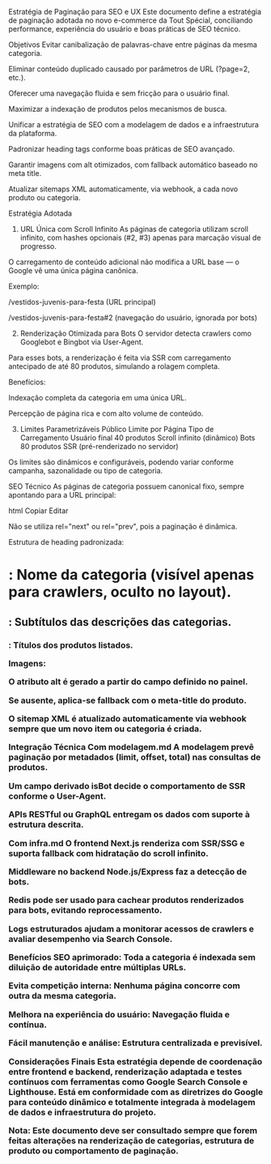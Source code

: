 Estratégia de Paginação para SEO e UX
Este documento define a estratégia de paginação adotada no novo e-commerce da Tout Spécial, conciliando performance, experiência do usuário e boas práticas de SEO técnico.

Objetivos
Evitar canibalização de palavras-chave entre páginas da mesma categoria.

Eliminar conteúdo duplicado causado por parâmetros de URL (?page=2, etc.).

Oferecer uma navegação fluida e sem fricção para o usuário final.

Maximizar a indexação de produtos pelos mecanismos de busca.

Unificar a estratégia de SEO com a modelagem de dados e a infraestrutura da plataforma.

Padronizar heading tags conforme boas práticas de SEO avançado.

Garantir imagens com alt otimizados, com fallback automático baseado no meta title.

Atualizar sitemaps XML automaticamente, via webhook, a cada novo produto ou categoria.

Estratégia Adotada

1. URL Única com Scroll Infinito
   As páginas de categoria utilizam scroll infinito, com hashes opcionais (#2, #3) apenas para marcação visual de progresso.

O carregamento de conteúdo adicional não modifica a URL base — o Google vê uma única página canônica.

Exemplo:

/vestidos-juvenis-para-festa (URL principal)

/vestidos-juvenis-para-festa#2 (navegação do usuário, ignorada por bots)

2. Renderização Otimizada para Bots
   O servidor detecta crawlers como Googlebot e Bingbot via User-Agent.

Para esses bots, a renderização é feita via SSR com carregamento antecipado de até 80 produtos, simulando a rolagem completa.

Benefícios:

Indexação completa da categoria em uma única URL.

Percepção de página rica e com alto volume de conteúdo.

3. Limites Parametrizáveis
   Público Limite por Página Tipo de Carregamento
   Usuário final 40 produtos Scroll infinito (dinâmico)
   Bots 80 produtos SSR (pré-renderizado no servidor)

Os limites são dinâmicos e configuráveis, podendo variar conforme campanha, sazonalidade ou tipo de categoria.

SEO Técnico
As páginas de categoria possuem canonical fixo, sempre apontando para a URL principal:

html
Copiar
Editar

<link rel="canonical" href="https://www.toutspecial.com.br/vestidos-juvenis-para-festa" />
Não se utiliza rel="next" ou rel="prev", pois a paginação é dinâmica.

Estrutura de heading padronizada:

<h1>: Nome da categoria (visível apenas para crawlers, oculto no layout).

<h2>: Subtítulos das descrições das categorias.

<h3>: Títulos dos produtos listados.

Imagens:

O atributo alt é gerado a partir do campo definido no painel.

Se ausente, aplica-se fallback com o meta-title do produto.

O sitemap XML é atualizado automaticamente via webhook sempre que um novo item ou categoria é criada.

Integração Técnica
Com modelagem.md
A modelagem prevê paginação por metadados (limit, offset, total) nas consultas de produtos.

Um campo derivado isBot decide o comportamento de SSR conforme o User-Agent.

APIs RESTful ou GraphQL entregam os dados com suporte à estrutura descrita.

Com infra.md
O frontend Next.js renderiza com SSR/SSG e suporta fallback com hidratação do scroll infinito.

Middleware no backend Node.js/Express faz a detecção de bots.

Redis pode ser usado para cachear produtos renderizados para bots, evitando reprocessamento.

Logs estruturados ajudam a monitorar acessos de crawlers e avaliar desempenho via Search Console.

Benefícios
SEO aprimorado: Toda a categoria é indexada sem diluição de autoridade entre múltiplas URLs.

Evita competição interna: Nenhuma página concorre com outra da mesma categoria.

Melhora na experiência do usuário: Navegação fluida e contínua.

Fácil manutenção e análise: Estrutura centralizada e previsível.

Considerações Finais
Esta estratégia depende de coordenação entre frontend e backend, renderização adaptada e testes contínuos com ferramentas como Google Search Console e Lighthouse. Está em conformidade com as diretrizes do Google para conteúdo dinâmico e totalmente integrada à modelagem de dados e infraestrutura do projeto.

Nota: Este documento deve ser consultado sempre que forem feitas alterações na renderização de categorias, estrutura de produto ou comportamento de paginação.
